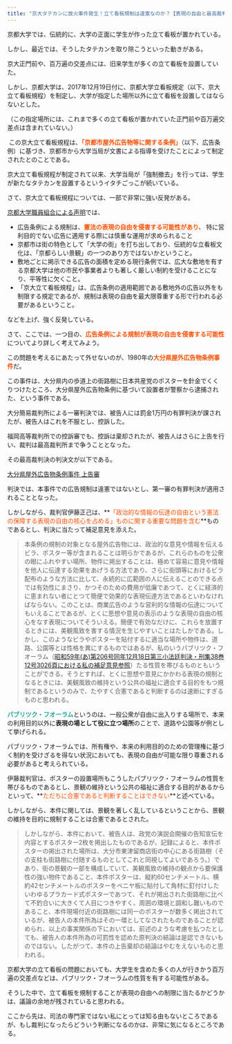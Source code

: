 ```yaml
---
title: "京大タテカンに放火事件発生！立て看板規制は違憲なのか？【表現の自由と最高裁判例】"
---
```


京都大学では、伝統的に、大学の正面に学生が作った立て看板が置かれている。

しかし、最近では、そうしたタテカンを取り除こうといった動きがある。

京大正門前や、百万遍の交差点には、旧来学生が多くの立て看板を設置していた。

しかし、京都大学は、2017年12月19日付に、京都大学立看板規定（以下、京大立て看板規程）を制定し、大学が指定した場所以外に立て看板を設置してはならないとした。

（この指定場所には、これまで多くの立て看板が置かれていた正門前や百万遍交差点は含まれていない。）

 この京大立て看板規程は、**<span style="color: #ff0000;"><span style="color: #ff4e00" class="text-color">「京都市屋外広告物等に関する条例」</span></span>**（以下、広告条例）に基づき、京都市から大学当局が文書による指導を受けたことによって制定されたとのことである。

京大立て看板規程が制定されて以来、大学当局が「強制撤去」を行っては、学生が新たなタテカンを設置するというイタチごっこが続いている。

さて、京大立て看板規程については、一部で非常に強い反発がある。

[京都大学職員組合による声明](https://www.kyodai-union.gr.jp/?action=common_download_main&upload_id=4452)では、

* 広告条例による規制は、**<span style="color: #ff0000;"><span style="color: #ff4e00" class="text-color">憲法の表現の自由を侵害する可能性があり、</span></span>**
    特に営利目的でない広告に適用する際には慎重な運用が求められること
* 京都市は街の特色として「大学の街」を打ち出しており、伝統的な立看板文化は、「京都らしい景観」の一つのあり方ではないかということ。
* 敷地ごとに掲示できる広告の面積を定める現行条例では、広大な敷地を有する京都大学は他の市民や事業者よりも著しく厳しい制約を受けることになり、平等性に欠くこと。
* 「京大立て看板規程」は、広告条例の適用範囲である敷地外の広告以外をも制限する規定であるが、規制は表現の自由を最大限尊重する形で行われる必要があるということ。

などを上げ、強く反発している。

さて、ここでは、一つ目の、<span style="color: #ff0000;">**<span style="color: #ff4e00" class="text-color">広告条例による規制が表現の自由を侵害する可能性</span>**</span>についてより詳しく考えてみよう。

この問題を考えるにあたって外せないのが、1980年の<span style="color: #ff0000;">**<span style="color: #ff4e00" class="text-color">大分県屋外広告物条例事件</span>**</span>だ。

この事件は、大分県内の歩道上の街路樹に日本共産党のポスターを針金でくくりつけたところ、大分県屋外広告物条例に基づいて設置者が警察から逮捕された、という事件である。

大分簡易裁判所による一審判決では、被告人には罰金1万円の有罪判決が課されたが、被告人はこれを不服とし、控訴した。

福岡高等裁判所での控訴審でも、控訴は棄却されたが、被告人はさらに上告を行い、裁判は最高裁判所まで争うこととなった。

その最高裁判決の判決文が以下である。

[大分県屋外広告物条例事件 上告審](http://www.cc.kyoto-su.ac.jp/~suga/hanrei/136-3.html)

判決では、本事件での広告規制は違憲ではないとし、第一審の有罪判決が適用されることとなった。

しかしながら、裁判官伊藤正己は、**<span style="color: #ff0000;"><span style="color: #ff4e00" class="text-color">「政治的な情報の伝達の自由という憲法の保障する表現の自由の核心を占める」ものに関する重要な問題を含む</span></span>**ものであるとし、判決に当たって補足意見を添えた。

> 本条例の規制の対象となる屋外広告物には、政治的な意見や情報を伝えるビラ、ポスター等が含まれることは明らかであるが、これらのものを公衆の眼にふれやすい場所、物件に掲出することは、極めて容易に意見や情報を他人に伝達する効果をあげうる方法であり、さらに街頭等におけるビラ配布のような方法に比して、永続的に広範囲の人に伝えることのできる点では有効性にまさり、かつそのための費用が低廉であつて、とくに経済的に恵まれない者にとつて簡便で効果的な表現伝達方法であるといわなければならない。このことは、商業広告のような営利的な情報の伝達についてもいえることであるが、とくに思想や意見の表示のような表現の自由の核心をなす表現についてそういえる。簡便で有効なだけに、これらを放置するときには、美観風致を害する情況を生じやすいことはたしかである。しかし、このようなビラやポスターを貼付するに適当な場所や物件は、道路、公園等とは性格を異にするものではあるが、私のいうパブリツク・フオーラム（[昭和59年(あ)第206号同年12月18日第三小法廷判決・刑集38巻12号3026頁における私の補足意見参照](http://www.cc.kyoto-su.ac.jp/~suga/hanrei/123-3.html)）たる性質を帯びるものともいうことができる。そうとすれば、とくに思想や意見にかかわる表現の規制となるときには、美観風致の維持という公共の福祉に適合する目的をもつ規制であるというのみで、たやすく合憲であると判断するのは速断にすぎるものと思われる。

<span style="color: #0000cc;"><span style="color: #20a39e" class="text-color">**パブリツク・フオーラム**</span></span>というのは、一般公衆が自由に出入りする場所で、本来の利用目的以外に**表現の場として役に立つ場所**のことで、道路や公園等が例として挙げられる。

パブリツク・フオーラムでは、所有権や、本来の利用目的のための管理権に基づく制約を受けざるを得ない状況においても、表現の自由が可能な限り尊重される必要があると考えられている。

伊藤裁判官は、ポスターの設置場所もこうしたパブリツク・フオーラムの性質を帯びるものであるとし、景観の維持という公共の福祉に適合する目的があるからといって、**<span style="color: #ff0000;"><span style="color: #ff4e00" class="text-color">ただちに合憲であると判断することはできない</span></span>**と述べている。

しかしながら、本件に関しては、景観を著しく乱しているということから、景観の維持を目的に規制することは合憲であるとされた。

> しかしながら、本件において、被告人は、政党の演説会開催の告知宣伝を内容とするポスター2枚を掲出したものであるが、記録によると、本件ポスターの掲出された場所は、大分市東津留商店街の中心にある街路樹（その支柱も街路樹に付随するものとしてこれと同視してよいであろう。）であり、街の景観の一部を構成していて、美観風致の維持の観点から要保護性の強い物件であること、本件ポスターは、縦約60センチメートル、横約42センチメートルのポスターをベニヤ板に貼付して角材に釘付けしたいわゆるプラカード式ポスターであつて、それが掲出された街路樹に比べて不釣合いに大きくて人目につきやすく、周囲の環境と調和し難いものであること、本件現場付近の街路樹には同一のポスターが数多く掲出されているが、被告人の本件所為はその一環としてなされたものであることが認められ、以上の事実関係の下においては、前述のような考慮を払つたとしても、被告人の本件所為の可罰性を認めた原判決の結論は是認できないものではない。したがつて、本件の上告棄却の結論はやむをえないものと思われる。

京都大学の立て看板の問題においても、大学生を含めた多くの人が行きかう百万遍の交差点などは、パブリツク・フオーラムの性質を有する可能性がある。

そうした中で、立て看板を規制することが表現の自由への制限に当たるかどうかは、議論の余地が残されていると思われる。

ここから先は、司法の専門家ではない私にとっては知る由もないところであるが、もし裁判になったらどういう判断になるのかは、非常に気になるところである。